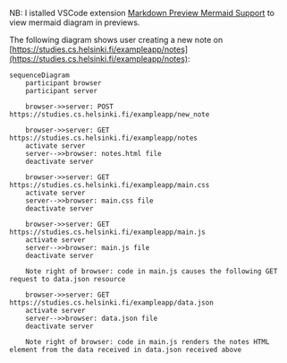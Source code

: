 

NB: I istalled VSCode extension [Markdown Preview Mermaid Support](https://marketplace.visualstudio.com/items?itemName=bierner.markdown-mermaid) to view mermaid diagram in previews.


The following diagram shows user creating a new note on [https://studies.cs.helsinki.fi/exampleapp/notes](https://studies.cs.helsinki.fi/exampleapp/notes):

```mermaid
sequenceDiagram
    participant browser
    participant server

    browser->>server: POST https://studies.cs.helsinki.fi/exampleapp/new_note

    browser->>server: GET https://studies.cs.helsinki.fi/exampleapp/notes
    activate server
    server-->>browser: notes.html file
    deactivate server

    browser->>server: GET https://studies.cs.helsinki.fi/exampleapp/main.css
    activate server
    server-->>browser: main.css file
    deactivate server

    browser->>server: GET https://studies.cs.helsinki.fi/exampleapp/main.js
    activate server
    server-->>browser: main.js file
    deactivate server

    Note right of browser: code in main.js causes the following GET request to data.json resource

    browser->>server: GET https://studies.cs.helsinki.fi/exampleapp/data.json
    activate server
    server-->>browser: data.json file
    deactivate server

    Note right of browser: code in main.js renders the notes HTML element from the data received in data.json received above
```